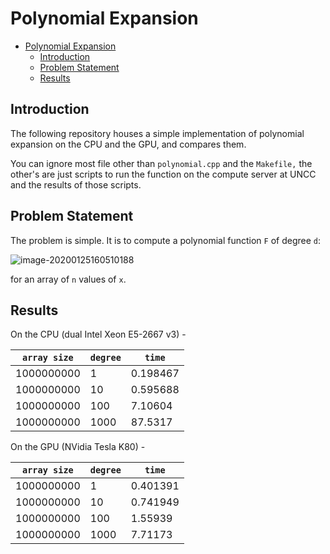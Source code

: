 # Polynomial Expansion

- [Polynomial Expansion](#polynomial-expansion)
  - [Introduction](#introduction)
  - [Problem Statement](#problem-statement)
  - [Results](#results)

## Introduction

The following repository houses a simple implementation of polynomial expansion on the CPU and the GPU, and compares them.

You can ignore most file other than `polynomial.cpp` and the `Makefile,` the other's are just scripts to run the function on the compute server at UNCC and the results of those scripts.

## Problem Statement

The problem is simple. It is to compute a polynomial function `F` of degree `d`:

![image-20200125160510188](formula)

for an array of `n` values of `x`.

## Results

On the CPU (dual Intel Xeon E5-2667 v3) -

| `array size` | `degree` | `time` |
| ---------- | ---- | ---- |
| 1000000000 | 1     | 0.198467 |
| 1000000000 |  10    | 0.595688 |
| 1000000000 |    100  | 7.10604 |
| 1000000000 |   1000   | 87.5317 |

On the GPU (NVidia Tesla K80) -

| `array size` | `degree` | `time` |
| ---------- | ---- | ---- |
| 1000000000 | 1     | 0.401391 |
| 1000000000 |  10    | 0.741949 |
| 1000000000 |    100  | 1.55939 |
| 1000000000 |   1000   | 7.71173 |

